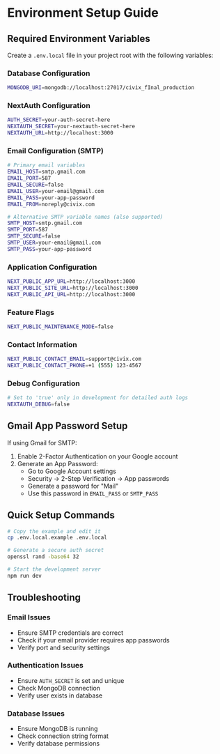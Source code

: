 # Environment Setup Guide

## Required Environment Variables

Create a `.env.local` file in your project root with the following variables:

### Database Configuration
```bash
MONGODB_URI=mongodb://localhost:27017/civix_fInal_production
```

### NextAuth Configuration
```bash
AUTH_SECRET=your-auth-secret-here
NEXTAUTH_SECRET=your-nextauth-secret-here
NEXTAUTH_URL=http://localhost:3000
```

### Email Configuration (SMTP)
```bash
# Primary email variables
EMAIL_HOST=smtp.gmail.com
EMAIL_PORT=587
EMAIL_SECURE=false
EMAIL_USER=your-email@gmail.com
EMAIL_PASS=your-app-password
EMAIL_FROM=noreply@civix.com

# Alternative SMTP variable names (also supported)
SMTP_HOST=smtp.gmail.com
SMTP_PORT=587
SMTP_SECURE=false
SMTP_USER=your-email@gmail.com
SMTP_PASS=your-app-password
```

### Application Configuration
```bash
NEXT_PUBLIC_APP_URL=http://localhost:3000
NEXT_PUBLIC_SITE_URL=http://localhost:3000
NEXT_PUBLIC_API_URL=http://localhost:3000
```

### Feature Flags
```bash
NEXT_PUBLIC_MAINTENANCE_MODE=false
```

### Contact Information
```bash
NEXT_PUBLIC_CONTACT_EMAIL=support@civix.com
NEXT_PUBLIC_CONTACT_PHONE=+1 (555) 123-4567
```

### Debug Configuration
```bash
# Set to 'true' only in development for detailed auth logs
NEXTAUTH_DEBUG=false
```

## Gmail App Password Setup

If using Gmail for SMTP:

1. Enable 2-Factor Authentication on your Google account
2. Generate an App Password:
   - Go to Google Account settings
   - Security → 2-Step Verification → App passwords
   - Generate a password for "Mail"
   - Use this password in `EMAIL_PASS` or `SMTP_PASS`

## Quick Setup Commands

```bash
# Copy the example and edit it
cp .env.local.example .env.local

# Generate a secure auth secret
openssl rand -base64 32

# Start the development server
npm run dev
```

## Troubleshooting

### Email Issues
- Ensure SMTP credentials are correct
- Check if your email provider requires app passwords
- Verify port and security settings

### Authentication Issues
- Ensure `AUTH_SECRET` is set and unique
- Check MongoDB connection
- Verify user exists in database

### Database Issues
- Ensure MongoDB is running
- Check connection string format
- Verify database permissions 